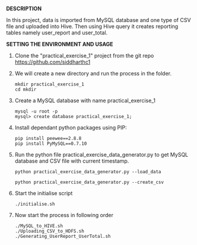 **DESCRIPTION**

In this project, data is imported from MySQL database and one type of CSV file and uploaded into Hive.
Then using Hive query it creates reporting tables namely user_report and user_total.


**SETTING THE ENVIRONMENT AND USAGE**

1. Clone the "practical_exercise_1" project from the git repo https://github.com/siddharthc1
2. We will create a new directory and run the process in the folder.

    ```
    mkdir practical_exercise_1
    cd mkdir
    ```

3. Create a MySQL database with name practical_exercise_1

    ```
    mysql -u root -p
    mysql> create database practical_exercise_1; 
    ```
    
4. Install dependant python packages using PIP:
    
    ```
    pip install peewee==2.8.8
    pip install PyMySQL==0.7.10
    ```
        
5. Run the python file practical_exercise_data_generator.py to get MySQL database and CSV file with current timestamp.

    ```
    python practical_exercise_data_generator.py --load_data
    
    python practical_exercise_data_generator.py --create_csv
    ```

5. Start the initialise script
    
    ```
    ./initialise.sh
    ```

6. Now start the process in following order

    ```
    ./MySQL_to_HIVE.sh
    ./Uploading_CSV_to_HDFS.sh
    ./Generating_UserReport_UserTotal.sh
    ```






